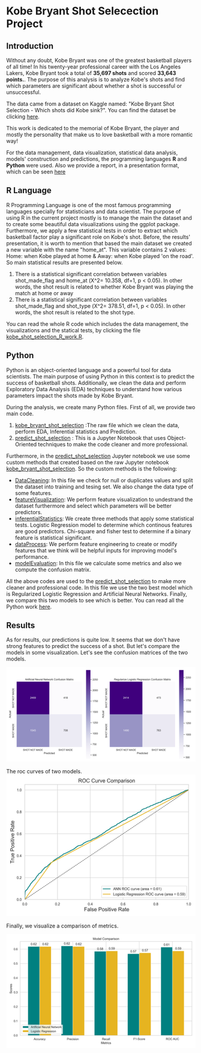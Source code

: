 # Kobe Bryant Shot Selecection Project

## Introduction

Without any doubt, Kobe Bryant was one of the greatest basketball players of all time! In his twenty-year professional career with the Los Angeles Lakers, Kobe Bryant took a total of **35,697 shots** and scored **33,643 points.**. The purpose of this analysis is to analyze Kobe's shots and find which parameters are significant about whether a shot is successful or unsuccessful.

The data came from a dataset on Kaggle named: "Kobe Bryant Shot Selection - Which shots did Kobe sink?". You can find the dataset be clicking [here](https://www.kaggle.com/competitions/kobe-bryant-shot-selection).

This work is dedicated to the memorial of Kobe Bryant, the player and mostly the personality that make us to love basketball with a more romantic way!

For the data management, data visualization, statistical data analysis, models' construction and predictions, the programming languages **R** and **Python** were used. Also we provide a report, in a presentation format, which can be seen [here](https://github.com/geolamprou/Kobe-Bryant-Shot-Selection-Project/blob/main/Presentation/kobe_project_presentation.pdf)

## R Language
R Programming Language is one of the most famous programming languages specially for statisticians and data scientist. The purpose of using R in the current project mostly is to manage the main the dataset and to create some beautiful data visualizations using the ggplot package. Furthermore, we apply a few statistical tests in order to extract which basketball factor play a significant role on Kobe's shot. 
Before, the results' presentation, it is worth to mention that based the main dataset we created a new variable with the name "home_at". This variable contains 2 values: Home: when Kobe played at home & Away: when Kobe played 'on the road'. So main statistical results are presented below.
1. There is a statistical significant correlation between variables shot_made_flag and home_at (Χ^2= 10.358, df=1, p < 0.05). In other words, the shot result is related to whether Kobe Bryant was playing the match at home or away 
2. There is a statistical significant correlation between variables shot_made_flag and shot_type (Χ^2= 378.51, df=1, p < 0.05). In other words, the shot result is related to the shot type.

You can read the whole R code which includes the data management, the visualizations and the statical tests, by clicking the file [kobe_shot_selection_R_work.R]().  

## Python
Python is an object-oriented language and a powerful tool for data scientists. The main purpose of using Python in this context is to predict the success of basketball shots. Additionally, we clean the data and perform Exploratory Data Analysis (EDA) techniques to understand how various parameters impact the shots made by Kobe Bryant.

During the analysis, we create many Python files. First of all, we provide two main code.

1. [kobe_bryant_shot_selection]() :The raw file which we clean the data, perform EDA, Inferential statistics and Prediction.
2. [predict_shot_selection]() : This is a Jupyter Notebook that uses Object-Oriented techniques to make the code cleaner and more professional. 

Furthermore, in the [predict_shot_selection]() Jupyter notebook we use some custom methods that created based on the raw Jupyter notebook [kobe_bryant_shot_selection](). So the custom methods is the following:

- [DataCleaning](): In this file we check for null or duplicates values and split the dataset into training and tesing set. We also change the data type of some features.
- [featureVisualization](): We perform feature visualization to undestrand the dataset furthermore and select which parameters will be better predictors.
- [inferentialStatistics](): We create three methods that apply some statistical tests. Logistic Regression model to determine which continous features are good predictors. Chi-square and fisher test to determine if a binary feature is statistical significant. 
- [dataProcess](): We perform feature engineering to create or modify features that we think will be helpful inputs for improving model's performance.
- [modelEvaluation](): In this file we calculate some metrics and also we compute the confusion matrix.


All the above codes are used to the [predict_shot_selection]() to make more cleaner and professional code. In this file we use the two best model which is Regularized Logistic Regression and Artificial Neural Networks. Finally, we compare this two models to see which is better. You can read all the Python work [here]().

## Results

As for results, our predictions is quite low. It seems that we don't have strong features to predict the success of a shot. But let's compare the models in some visualization.
Let's see the confusion matrices of the two models.

![Poll Mockup](./images/confusion_matrices2.png)


The roc curves of two models.
![Poll Mockup](./images/roc_curves_comparison.png)

Finally, we visualize a comparison of metrics.

![Poll Mockup](./images/metrics_comparison.png)
